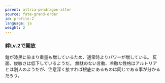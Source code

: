 ```yaml
---
parent: altria-pendragon-alter
source: fate-grand-order
id: profile-2
language: ja
weight: 2
---
```


### 絆Lv.2で開放

鎧が漆黒に染まり重量も増しているため、通常時よりパワーが増している。
反面、俊敏さは低下しているようだ。
無駄のない言動、冷徹な性格はアルトリアとは別人のようだが、注意深く接すれば根底にあるものは同じである事が分かるだろう。
